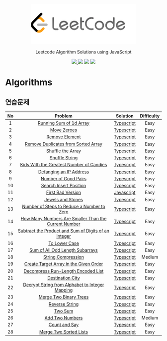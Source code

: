 <p align="center">
    <img alt="Leetcode" height="128" src="https://raw.githubusercontent.com/akasai/Algorithm-Solutions/master/Leetcode/leetcode-logo.png">
</p>
<p align="center">
    Leetcode Algorithm Solutions using JavaScript
</p>

<p align="center">
    <a href="https://github.com/akasai">
      <img src="https://img.shields.io/badge/Author-akasai-informational?style=for-the-badge&logo=github">
    </a>
    <img src="https://img.shields.io/badge/Solutions-27-informational.svg?longCache=true&style=for-the-badge&logo=WebStorm">
    <img src="https://img.shields.io/badge/Languages-Typescript-informational.svg?longCache=true&style=for-the-badge&logo=Typescript">
    <img src="https://img.shields.io/node/v/carbon.svg?style=for-the-badge&logo=Node.js">
</p>

# Algorithms

## 연습문제

| No | Problem         | Solution | Difficulty |
|:--:|:---------------:|:--------:|:----------:|
|1|[Running Sum of 1d Array](https://leetcode.com/problems/running-sum-of-1d-array)|[Typescript](Solution/1.Running_Sum_of_1d_Array.ts) |Easy|
|2|[Move Zeroes](https://leetcode.com/problems/move-zeroes)|[Typescript](Solution/2.Move_Zeroes.ts) |Easy|
|3|[Remove Element](https://leetcode.com/problems/remove-element)|[Typescript](Solution/3.Remove_Element.ts) |Easy|
|4|[Remove Duplicates from Sorted Array](https://leetcode.com/problems/remove-duplicates-from-sorted-array)|[Typescript](Solution/4.Remove_Duplicates_from_Sorted_Array.ts) |Easy|
|5|[Shuffle the Array](https://leetcode.com/problems/shuffle-the-array)|[Typescript](Solution/5.Shuffle_the_Array.ts) |Easy|
|6|[Shuffle String](https://leetcode.com/problems/shuffle-string)|[Typescript](Solution/6.Shuffle_String.ts) |Easy|
|7|[Kids With the Greatest Number of Candies](https://leetcode.com/problems/kids-with-the-greatest-number-of-candies)|[Typescript](Solution/7.Kids_With_the_Greatest_Number_of_Candies.ts) |Easy|
|8|[Defanging an IP Address](https://leetcode.com/problems/defanging-an-ip-address)|[Typescript](Solution/8.Defanging_an_IP_Address.ts) |Easy|
|9|[Number of Good Pairs](https://leetcode.com/problems/number-of-good-pairs)|[Typescript](Solution/9.Number_of_Good_Pairs.ts) |Easy|
|10|[Search Insert Position](https://leetcode.com/problems/search-insert-position)|[Typescript](Solution/10.Search_Insert_Position.ts) |Easy|
|11|[First Bad Version](https://leetcode.com/problems/first-bad-version)|[Javascript](Solution/11.First_Bad_Version.js) |Easy|
|12|[Jewels and Stones](https://leetcode.com/problems/jewels-and-stones)|[Typescript](Solution/12.Jewels_and_Stones.ts) |Easy|
|13|[Number of Steps to Reduce a Number to Zero](https://leetcode.com/problems/number-of-steps-to-reduce-a-number-to-zero)|[Typescript](Solution/13.Number_of_Steps_to_Reduce_a_Number_to_Zero.ts) |Easy|
|14|[How Many Numbers Are Smaller Than the Current Number](https://leetcode.com/problems/how-many-numbers-are-smaller-than-the-current-number)|[Typescript](Solution/14.How_Many_Numbers_Are_Smaller_Than_the_Current_Number.ts) |Easy|
|15|[Subtract the Product and Sum of Digits of an Integer](https://leetcode.com/problems/subtract-the-product-and-sum-of-digits-of-an-integer)|[Typescript](Solution/15.Subtract_the_Product_and_Sum_of_Digits_of_an_Integer.ts) |Easy|
|16|[To Lower Case](https://leetcode.com/problems/to-lower-case)|[Typescript](Solution/16.To_Lower_Case.ts) |Easy|
|17|[Sum of All Odd Length Subarrays](https://leetcode.com/problems/sum-of-all-odd-length-subarrays)|[Typescript](Solution/17.Sum_of_All_Odd_Length_Subarrays.ts) |Easy|
|18|[String Compression](https://leetcode.com/problems/string-compression)|[Typescript](Solution/18.String_Compression.ts) |Medium|
|19|[Create Target Array in the Given Order](https://leetcode.com/problems/create-target-array-in-the-given-order)|[Typescript](Solution/19.Create_Target_Array_in_the_Given_Order.ts) |Easy|
|20|[Decompress Run-Length Encoded List](https://leetcode.com/problems/decompress-run-length-encoded-list)|[Typescript](Solution/20.Decompress_Run-Length_Encoded_List.ts) |Easy|
|21|[Destination City](https://leetcode.com/problems/destination-city)|[Typescript](Solution/21.Destination_City.ts) |Easy|
|22|[Decrypt String from Alphabet to Integer Mapping](https://leetcode.com/problems/decrypt-string-from-alphabet-to-integer-mapping)|[Typescript](Solution/22.Decrypt_String_from_Alphabet_to_Integer_Mapping.ts) |Easy|
|23|[Merge Two Binary Trees](https://leetcode.com/problems/merge-two-binary-trees)|[Typescript](Solution/23.Merge_Two_Binary_Trees.ts) |Easy|
|24|[Reverse String](https://leetcode.com/problems/reverse-string)|[Typescript](Solution/24.Reverse_String.ts) |Easy|
|25|[Two Sum](https://leetcode.com/problems/two-sum)|[Typescript](Solution/25.Two_Sum.ts) |Easy|
|26|[Add Two Numbers](https://leetcode.com/problems/add-two-numbers)|[Typescript](Solution/26.Add_Two_Numbers.ts) |Medium|
|27|[Count and Say](https://leetcode.com/problems/count-and-say)|[Typescript](Solution/27.Count_and_Say.ts) |Easy|
|28|[Merge Two Sorted Lists](https://leetcode.com/problems/merge-two-sorted-lists)|[Typescript](Solution/28.Merge_Two_Sorted_Lists.ts) |Easy|

